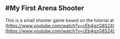 #My First Arena Shooter
-----------------------

This is a small shooter game based on the tutorial at (https://www.youtube.com/watch?v=cEb4gzG8S24)[https://www.youtube.com/watch?v=cEb4gzG8S24]